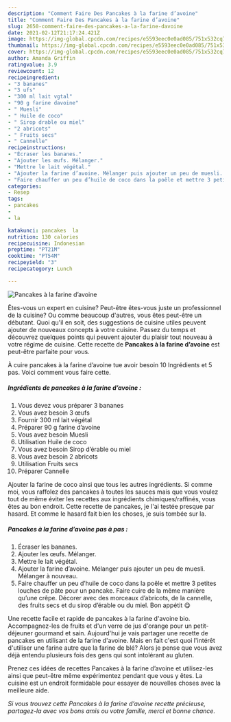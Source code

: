 ```yaml
---
description: "Comment Faire Des Pancakes à la farine d’avoine"
title: "Comment Faire Des Pancakes à la farine d’avoine"
slug: 2650-comment-faire-des-pancakes-a-la-farine-davoine
date: 2021-02-12T21:17:24.421Z
image: https://img-global.cpcdn.com/recipes/e5593eec0e0ad085/751x532cq70/pancakes-a-la-farine-davoine-photo-principale-de-la-recette.jpg
thumbnail: https://img-global.cpcdn.com/recipes/e5593eec0e0ad085/751x532cq70/pancakes-a-la-farine-davoine-photo-principale-de-la-recette.jpg
cover: https://img-global.cpcdn.com/recipes/e5593eec0e0ad085/751x532cq70/pancakes-a-la-farine-davoine-photo-principale-de-la-recette.jpg
author: Amanda Griffin
ratingvalue: 3.9
reviewcount: 12
recipeingredient:
- "3 bananes"
- "3 ufs"
- "300 ml lait vgtal"
- "90 g farine davoine"
- " Muesli"
- " Huile de coco"
- " Sirop drable ou miel"
- "2 abricots"
- " Fruits secs"
- " Cannelle"
recipeinstructions:
- "Écraser les bananes."
- "Ajouter les œufs. Mélanger."
- "Mettre le lait végétal."
- "Ajouter la farine d’avoine. Mélanger puis ajouter un peu de muesli. Mélanger à nouveau."
- "Faire chauffer un peu d’huile de coco dans la poêle et mettre 3 petites louches de pâte pour un pancake. Faire cuire de la même manière qu’une crêpe. Décorer avec des morceaux d’abricots, de la cannelle, des fruits secs et du sirop d’érable ou du miel. Bon appétit 😋"
categories:
- Resep
tags:
- pancakes
- 
- la

katakunci: pancakes  la 
nutrition: 130 calories
recipecuisine: Indonesian
preptime: "PT21M"
cooktime: "PT54M"
recipeyield: "3"
recipecategory: Lunch

---
```



![Pancakes à la farine d’avoine](https://img-global.cpcdn.com/recipes/e5593eec0e0ad085/751x532cq70/pancakes-a-la-farine-davoine-photo-principale-de-la-recette.jpg)

Êtes-vous un expert en cuisine? Peut-être êtes-vous juste un professionnel de la cuisine? Ou comme beaucoup d'autres, vous êtes peut-être un débutant. Quoi qu'il en soit, des suggestions de cuisine utiles peuvent ajouter de nouveaux concepts à votre cuisine. Passez du temps et découvrez quelques points qui peuvent ajouter du plaisir tout nouveau à votre régime de cuisine. Cette recette de <strong> Pancakes à la farine d’avoine </strong> est peut-être parfaite pour vous.

<!--inarticleads1-->

À cuire pancakes à la farine d’avoine tue avoir besoin 10 Ingrédients et 5 pas. Voici comment vous faire cette.

##### Ingrédients de pancakes à la farine d’avoine :

1. Vous devez vous préparer 3 bananes
1. Vous avez besoin 3 œufs
1. Fournir 300 ml lait végétal
1. Préparer 90 g farine d’avoine
1. Vous avez besoin  Muesli
1. Utilisation  Huile de coco
1. Vous avez besoin  Sirop d’érable ou miel
1. Vous avez besoin 2 abricots
1. Utilisation  Fruits secs
1. Préparer  Cannelle


Ajouter la farine de coco ainsi que tous les autres ingrédients. Si comme moi, vous raffolez des pancakes à toutes les sauces mais que vous voulez tout de même éviter les recettes aux ingrédients chimiques/raffinés, vous êtes au bon endroit. Cette recette de pancakes, je l&#39;ai testée presque par hasard. Et comme le hasard fait bien les choses, je suis tombée sur la. 

<!--inarticleads2-->

##### Pancakes à la farine d’avoine pas à pas :

1. Écraser les bananes.
1. Ajouter les œufs. Mélanger.
1. Mettre le lait végétal.
1. Ajouter la farine d’avoine. Mélanger puis ajouter un peu de muesli. Mélanger à nouveau.
1. Faire chauffer un peu d’huile de coco dans la poêle et mettre 3 petites louches de pâte pour un pancake. Faire cuire de la même manière qu’une crêpe. Décorer avec des morceaux d’abricots, de la cannelle, des fruits secs et du sirop d’érable ou du miel. Bon appétit 😋


Une recette facile et rapide de pancakes à la farine d&#39;avoine bio. Accompagnez-les de fruits et d&#39;un verre de jus d&#39;orange pour un petit-déjeuner gourmand et sain. Aujourd&#39;hui je vais partager une recette de pancakes en utilisant de la farine d&#39;avoine. Mais en fait c&#39;est quoi l&#39;intérêt d&#39;utiliser une farine autre que la farine de blé? Alors je pense que vous avez déjà entendu plusieurs fois des gens qui sont intolérant au gluten. 

<!--inarticleads1-->

<p>
Prenez ces idées de recettes Pancakes à la farine d’avoine et utilisez-les ainsi que peut-être même expérimentez pendant que vous y êtes. La cuisine est un endroit formidable pour essayer de nouvelles choses avec la meilleure aide.
</p>

<p>
<i>Si vous trouvez cette Pancakes à la farine d’avoine recette précieuse, partagez-la avec vos bons amis ou votre famille, merci et bonne chance.</i>
</p>
